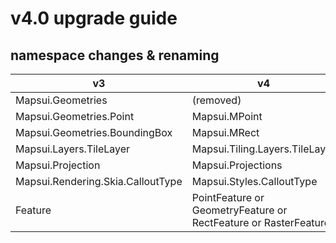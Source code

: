 # v4.0 upgrade guide

## namespace changes & renaming

| v3                                | v4
|-----------------------------------|-------------------------------
| Mapsui.Geometries                 | (removed)
| Mapsui.Geometries.Point           | Mapsui.MPoint
| Mapsui.Geometries.BoundingBox     | Mapsui.MRect
| Mapsui.Layers.TileLayer           | Mapsui.Tiling.Layers.TileLayer
| Mapsui.Projection                 | Mapsui.Projections
| Mapsui.Rendering.Skia.CalloutType | Mapsui.Styles.CalloutType
| Feature | PointFeature or GeometryFeature or RectFeature or RasterFeature

